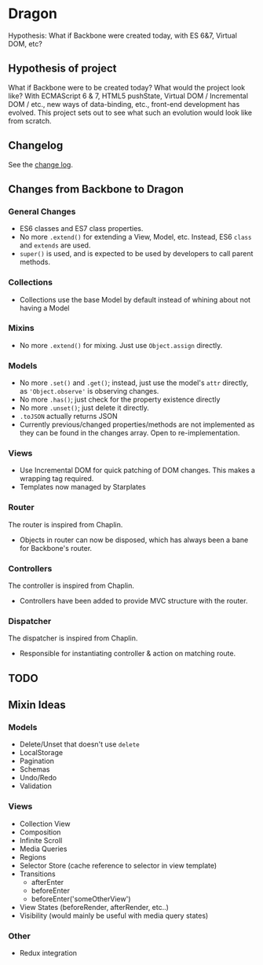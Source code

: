 Dragon
========

Hypothesis: What if Backbone were created today, with ES 6&7, Virtual DOM, etc?

## Hypothesis of project
What if Backbone were to be created today? What would the project look like? With ECMAScript 6 & 7, HTML5 pushState, Virtual DOM / Incremental DOM / etc., new ways of data-binding, etc., front-end development has evolved. This project sets out to see what such an evolution would look like from scratch.

## Changelog
See the [change log](https://github.com/chrisabrams/dragon/blob/0.2/CHANGELOG.md).

## Changes from Backbone to Dragon

### General Changes
- ES6 classes and ES7 class properties.
- No more `.extend()` for extending a View, Model, etc. Instead, ES6 `class` and `extends` are used.
- `super()` is used, and is expected to be used by developers to call parent methods.

### Collections
- Collections use the base Model by default instead of whining about not having a Model

### Mixins
- No more `.extend()` for mixing. Just use `Object.assign` directly.

### Models
- No more `.set()` and `.get()`; instead, just use the model's `attr` directly, as `'Object.observe'` is observing changes.
- No more `.has()`; just check for the property existence directly
- No more `.unset()`; just delete it directly.
- `.toJSON` actually returns JSON
- Currently previous/changed properties/methods are not implemented as they can be found in the changes array. Open to re-implementation.

### Views
- Use Incremental DOM for quick patching of DOM changes. This makes a wrapping tag required.
- Templates now managed by Starplates

### Router
The router is inspired from Chaplin.

- Objects in router can now be disposed, which has always been a bane for Backbone's router.

### Controllers
The controller is inspired from Chaplin.

- Controllers have been added to provide MVC structure with the router.

### Dispatcher
The dispatcher is inspired from Chaplin.

- Responsible for instantiating controller & action on matching route.

## TODO

## Mixin Ideas

### Models
- Delete/Unset that doesn't use `delete`
- LocalStorage
- Pagination
- Schemas
- Undo/Redo
- Validation

### Views
- Collection View
- Composition
- Infinite Scroll
- Media Queries
- Regions
- Selector Store (cache reference to selector in view template)
- Transitions
  - afterEnter
  - beforeEnter
  - beforeEnter('someOtherView')
- View States (beforeRender, afterRender, etc..)
- Visibility (would mainly be useful with media query states)

### Other
- Redux integration
